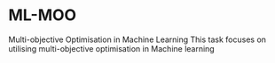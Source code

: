 # ML-MOO
Multi-objective Optimisation in Machine Learning This task focuses on utilising multi-objective optimisation in Machine learning

